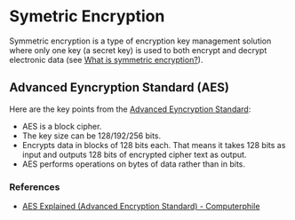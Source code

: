 # Symetric Encryption

Symmetric encryption is a type of encryption key management solution where only one key (a secret key) is used to both encrypt and decrypt electronic data (see [What is symmetric encryption?](https://www.cryptomathic.com/news-events/blog/symmetric-key-encryption-why-where-and-how-its-used-in-banking)).

## Advanced Eyncryption Standard (AES)

Here are the key points from the [Advanced Eyncryption Standard](https://www.geeksforgeeks.org/advanced-encryption-standard-aes/):

* AES is a block cipher.
* The key size can be 128/192/256 bits.
* Encrypts data in blocks of 128 bits each. That means it takes 128 bits as input and outputs 128 bits of encrypted cipher text as output.
* AES performs operations on bytes of data rather than in bits.

### References

* [AES Explained (Advanced Encryption Standard) - Computerphile](https://www.youtube.com/watch?v=O4xNJsjtN6E)
